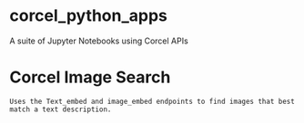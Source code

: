 # corcel_python_apps
A suite of Jupyter Notebooks using Corcel APIs


# Corcel Image Search
	Uses the Text_embed and image_embed endpoints to find images that best match a text description.